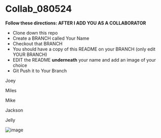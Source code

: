 # Collab_080524

<b>Follow these directions: AFTER I ADD YOU AS A COLLABORATOR</b>

- Clone down this repo
- Create a BRANCH called Your Name
- Checkout that BRANCH
- You should have a copy of this README on your BRANCH (only edit YOUR BRANCH)
- EDIT the README <b>underneath</b> your name and add an image of your choice
- Git Push it to Your Branch


Joey




Miles




Mike





Jackson



Jelly



![image](https://i.etsystatic.com/35917727/r/il/528b86/4011903156/il_340x270.4011903156_1sj1.jpg)
